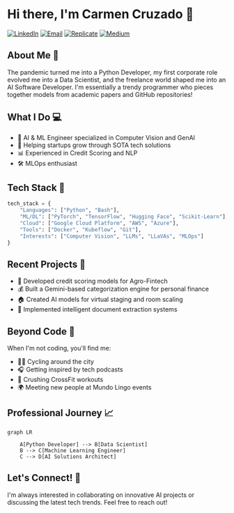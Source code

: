 # Hi there, I'm Carmen Cruzado 👋

[![LinkedIn](https://img.shields.io/badge/LinkedIn-0077B5?style=for-the-badge&logo=linkedin&logoColor=white)](https://www.linkedin.com/in/carmen-cruzado)
[![Email](https://img.shields.io/badge/Gmail-D14836?style=for-the-badge&logo=gmail&logoColor=white)](mailto:carmencruzado97@gmail.com)
[![Replicate](https://img.shields.io/badge/Replicate-000000?style=for-the-badge&logo=replicate&logoColor=white)](https://replicate.com/carcruz97)
[![Medium](https://img.shields.io/badge/Medium-12100E?style=for-the-badge&logo=medium&logoColor=white)](https://medium.com/@carcruz97)

## About Me 🚀

The pandemic turned me into a Python Developer, my first corporate role evolved me into a Data Scientist, and the freelance world shaped me into an AI Software Developer. I'm essentially a trendy programmer who pieces together models from academic papers and GitHub repositories!

## What I Do 💻

- 🤖 AI & ML Engineer specialized in Computer Vision and GenAI
- 🌱 Helping startups grow through SOTA tech solutions
- 📊 Experienced in Credit Scoring and NLP
- 🛠️ MLOps enthusiast

## Tech Stack 🔧

```python
tech_stack = {
    "Languages": ["Python", "Bash"],
    "ML/DL": ["PyTorch", "TensorFlow", "Hugging Face", "Scikit-Learn"],
    "Cloud": ["Google Cloud Platform", "AWS", "Azure"],
    "Tools": ["Docker", "Kubeflow", "Git"],
    "Interests": ["Computer Vision", "LLMs", "LLaVAs", "MLOps"]
}
```

## Recent Projects 🎯

- 🌾 Developed credit scoring models for Agro-Fintech
- 💰 Built a Gemini-based categorization engine for personal finance
- 🏠 Created AI models for virtual staging and room scaling
- 📄 Implemented intelligent document extraction systems

## Beyond Code 🌟

When I'm not coding, you'll find me:
- 🚴‍♀️ Cycling around the city
- 🎧 Getting inspired by tech podcasts
- 💪 Crushing CrossFit workouts
- 🌍 Meeting new people at Mundo Lingo events

## Professional Journey 📈

```mermaid
graph LR

    A[Python Developer] --> B[Data Scientist]
    B --> C[Machine Learning Engineer]
    C --> D[AI Solutions Architect]
```

## Let's Connect! 🤝

I'm always interested in collaborating on innovative AI projects or discussing the latest tech trends. Feel free to reach out!
